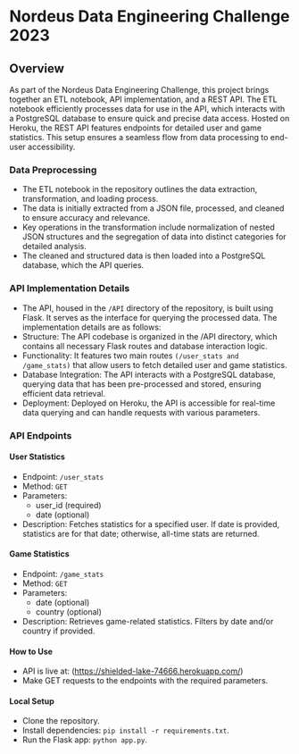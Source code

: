 # Nordeus Data Engineering Challenge 2023

## Overview

As part of the Nordeus Data Engineering Challenge, this project brings together an ETL notebook, API implementation, and a REST API. The ETL notebook efficiently processes data for use in the API, which interacts with a PostgreSQL database to ensure quick and precise data access. Hosted on Heroku, the REST API features endpoints for detailed user and game statistics. This setup ensures a seamless flow from data processing to end-user accessibility.

### Data Preprocessing

- The ETL notebook in the repository outlines the data extraction, transformation, and loading process.
- The data is initially extracted from a JSON file, processed, and cleaned to ensure accuracy and relevance.
- Key operations in the transformation include normalization of nested JSON structures and the segregation of data into distinct categories for detailed analysis.
- The cleaned and structured data is then loaded into a PostgreSQL database, which the API queries.

### API Implementation Details
- The API, housed in the `/API` directory of the repository, is built using Flask. It serves as the interface for querying the processed data. The implementation details are as follows:
- Structure: The API codebase is organized in the /API directory, which contains all necessary Flask routes and database interaction logic.
- Functionality: It features two main routes `(/user_stats and /game_stats)` that allow users to fetch detailed user and game statistics.
- Database Integration: The API interacts with a PostgreSQL database, querying data that has been pre-processed and stored, ensuring efficient data retrieval.
- Deployment: Deployed on Heroku, the API is accessible for real-time data querying and can handle requests with various parameters.

### API Endpoints

#### User Statistics
- Endpoint: `/user_stats`
- Method: `GET`
- Parameters:
  - user_id (required)
  - date (optional)
- Description: Fetches statistics for a specified user. If date is provided, statistics are for that date; otherwise, all-time stats are returned.


#### Game Statistics
- Endpoint: `/game_stats`
- Method: `GET`
- Parameters:
  - date (optional)
  - country (optional)
- Description: Retrieves game-related statistics. Filters by date and/or country if provided.

#### How to Use
- API is live at: (https://shielded-lake-74666.herokuapp.com/)
- Make GET requests to the endpoints with the required parameters.

#### Local Setup
- Clone the repository.
- Install dependencies: `pip install -r requirements.txt`.
- Run the Flask app: `python app.py`.


